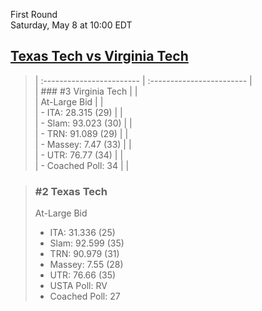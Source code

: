 First Round  
Saturday, May 8 at 10:00 EDT
## [Texas Tech vs Virginia Tech](https://www.ncaa.com/game/5833391) 

> | :------------------------ | :------------------------ |  
> | ### #3 Virginia Tech      | |  
> | At-Large Bid              | |  
> | - ITA: 28.315 (29)        | |  
> | - Slam: 93.023 (30)       | |  
> | - TRN: 91.089 (29)        | |  
> | - Massey: 7.47 (33)       | |  
> | - UTR: 76.77 (34)         | |  
> | - Coached Poll: 34        | |  

> ### #2 Texas Tech  
> At-Large Bid  
> - ITA: 31.336 (25)  
> - Slam: 92.599 (35)  
> - TRN: 90.979 (31)  
> - Massey: 7.55 (28)  
> - UTR: 76.66 (35)  
> - USTA Poll: RV  
> - Coached Poll: 27  